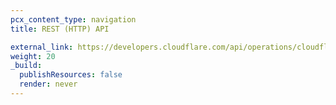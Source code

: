 ```yaml
---
pcx_content_type: navigation
title: REST (HTTP) API

external_link: https://developers.cloudflare.com/api/operations/cloudflare-d1-create-database
weight: 20
_build:
  publishResources: false
  render: never
---
```

